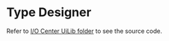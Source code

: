 # Type Designer

Refer to [I/O Center UiLib folder](../../uilib/src/lib/plugins/io-center/) to see the source code.